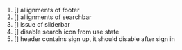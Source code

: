 1. [] allignments of footer
2. [] allignments of searchbar
3. [] issue of sliderbar
4. [] disable search icon from use state
5. [] header contains sign up, it should disable after sign in
